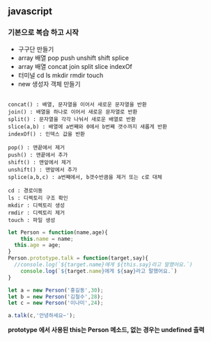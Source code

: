 ## javascript 

 ### 기본으로 복습 하고 시작

 - 구구단 만들기
 - array 배열 pop push unshift shift splice
 - array 배열 concat join split slice indexOf
 - 터미널 cd ls mkdir rmdir touch
 - new 생성자 객체 만들기

 ```javascript
 
 ```

 ```
concat() : 배열, 문자열을 이어서 새로운 문자열을 반환
join() : 배열을 하나로 이어서 새로운 문자열로 반환
split() : 문자열을 각각 나눠서 새로운 배열로 반환
slice(a,b) : 배열에 a번째와 0에서 b번째 갯수까지 새롭게 반환
indexOf() : 인덱스 값을 반환

pop() : 맨끝에서 제거
push() : 맨끝에서 추가
shift() : 맨앞에서 제거
unshift() : 맨앞에서 추가
splice(a,b,c) : a번째에서, b갯수반큼을 제거 또는 c로 대체
 ```
 ```
cd : 경로이동
ls : 디렉토리 구조 확인
mkdir : 디렉토리 생성
rmdir : 디렉토리 제거
touch : 파일 생성
 ```

```javascript
let Person = function(name,age){
	this.name = name;
  this.age = age;
}
Person.prototype.talk = function(target,say){
  //console.log(`${target.name}에게 ${this.say}라고 말했어요.`)
	console.log(`${target.name}에게 ${say}라고 말했어요.`)
}

let a = new Person('홍길동',30);
let b = new Person('김철수',28);
let c = new Person('이나미',24);

a.talk(c,'안녕하세요~');
```

**prototype 에서 사용된 this는 Person 메소드, 없는 경우는 undefined 출력**

